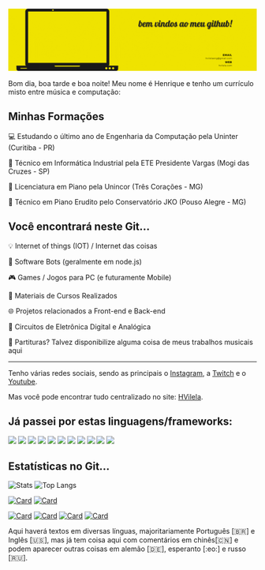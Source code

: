 ![Top Screen](TopScreenGitHub.gif)

Bom dia, boa tarde e boa noite! Meu nome é Henrique e tenho um currículo misto entre música e computação:

## Minhas Formações

💻 Estudando o último ano de Engenharia da Computação pela Uninter (Curitiba - PR) 

🔧 Técnico em Informática Industrial pela ETE Presidente Vargas (Mogi das Cruzes - SP)

🎹 Licenciatura em Piano pela Unincor (Três Corações - MG)

🎼 Técnico em Piano Erudito pelo Conservatório JKO (Pouso Alegre - MG)


##  Você encontrará neste Git...

💡 Internet of things (IOT) / Internet das coisas

🤖 Software Bots (geralmente em node.js)

🎮 Games / Jogos para PC (e futuramente Mobile)

📖 Materiais de Cursos Realizados

🌐 Projetos relacionados a Front-end e Back-end 

🔌 Circuitos de Eletrônica Digital e Analógica

🎼 Partituras? Talvez disponibilize alguma coisa de meus trabalhos musicais aqui

---
Tenho várias redes sociais, sendo as principais o [Instagram](https://instagram.com/henriquevilelamusic), a [Twitch](https://twitch.tv/henriquevilelamusic) e o [Youtube](https://youtube.com/henriquevilelamusic).

Mas você pode encontrar tudo centralizado no site: [HVilela](https://hvilela.com/social).

<!-- passo a passo para os ícones em:
      https://javascript.plainenglish.io/how-to-make-custom-language-badges-for-your-profile-using-shields-io-d2aeaf016b6b
      usando https://shields.io/ e ícones de https://simpleicons.org/-->
## Já passei por estas linguagens/frameworks: 
![](https://img.shields.io/badge/-C++-00599C?logo=cplusplus&logoColor=white&style=plastic) 
![](https://img.shields.io/badge/-JavaScript-F7DF1E?logo=javascript&logoColor=white&style=plastic)
![](https://img.shields.io/badge/-React%20Native-61DAFB?logo=react&logoColor=white&style=plastic)
![](https://img.shields.io/badge/-C++%20for%20Arduino-00979D?logo=arduino&logoColor=white&style=plastic) 
![](https://img.shields.io/badge/-C-A8B9CC?logo=c&logoColor=white&style=plastic) 
![](https://img.shields.io/badge/-Assembly%20for%20PIC-007AAC?logo=assemblyscript&logoColor=white&style=plastic)
![](https://img.shields.io/badge/-CSS-1572B6?logo=css&logoColor=white&style=plastic)
![](https://img.shields.io/badge/-HTML-E34F26?logo=html5&logoColor=white&style=plastic)
![](https://img.shields.io/badge/-Java-007396?logo=java&logoColor=white&style=plastic)
![](https://img.shields.io/badge/-ReactJs-61DAFB?logo=react&logoColor=white&style=plastic)
![](https://img.shields.io/badge/VB-Visual%20Basic-lightgrey?style=plastic)

## Estatísticas no Git...
<!-- estatísticas e configurações em : https://github.com/anuraghazra/github-readme-stats -->
![Stats](https://github-readme-stats.vercel.app/api?username=vilelalabs&show_icons=true&theme=radical&custom_title=Minhas%20estatísticas%20no%20Github)
![Top Langs](https://github-readme-stats.vercel.app/api/top-langs/?username=vilelalabs&show_icons=true&theme=radical&langs_count=5)

[![Card](https://github-readme-stats.vercel.app/api/pin/?username=vilelalabs&repo=VLHome&show_icons=true&theme=radical)](https://github.com/vilelalabs/vlhome)
[![Card](https://github-readme-stats.vercel.app/api/pin/?username=vilelalabs&repo=BikeSpeedometer&show_icons=true&theme=radical)](https://github.com/vilelalabs/BikeSpeedometer)

[![Card](https://github-readme-stats.vercel.app/api/pin/?username=vilelalabs&repo=VilelaBot&show_icons=true&theme=radical)](https://github.com/vilelalabs/VilelaBot)
[![Card](https://github-readme-stats.vercel.app/api/pin/?username=vilelalabs&repo=PacSnake&show_icons=true&theme=radical)](https://github.com/vilelalabs/PacSnake)
[![Card](https://github-readme-stats.vercel.app/api/pin/?username=vilelalabs&repo=ESP-Loader-Board&show_icons=true&theme=radical)](https://github.com/vilelalabs/ESP-Loader-Board)
[![Card](https://github-readme-stats.vercel.app/api/pin/?username=vilelalabs&repo=Updates-on-RNEspTouch.java&show_icons=true&theme=radical)](https://github.com/vilelalabs/Updates-on-RNEspTouch.java)


Aqui haverá textos em diversas línguas, majoritariamente Português [🇧🇷] e Inglês [🇺🇸], mas já tem coisa aqui com comentários em chinês[🇨🇳] e podem aparecer outras coisas em alemão [:de:], esperanto [:eo:] e russo [:ru:].

